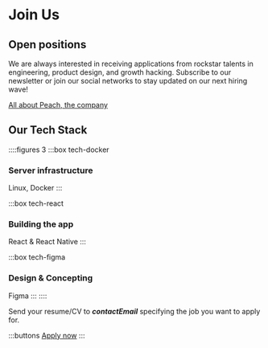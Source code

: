 # Join Us

## Open positions
<!--
::::figures 3
:::box tech-peach
### Backend Developer
:::

:::box tech-peach
### Frontend Developer
:::

:::box tech-peach
### Product Designer
:::

:::box tech-peach
### Regional Growth Hacker

Marketing manager
:::

:::box tech-peach
### Local market growth hacker

UK, Germany, Spain and Italy
:::

:::box tech-peach
### Content Creator

Instagram / Tik Tok
:::

:::box tech-peach
### Product Manager
:::
::::

Other interesting skills? Let us know!
-->

We are always interested in receiving applications from  rockstar talents in engineering, product design, and growth hacking. Subscribe to our newsletter or join our social networks to stay updated on our next hiring wave!

[All about Peach, the company](/blog/all-about-peach-the-company/)

## Our Tech Stack

::::figures 3
:::box tech-docker
### Server infrastructure
Linux, Docker
:::

:::box tech-react
### Building the app
React & React Native
:::

:::box tech-figma
### Design & Concepting
Figma
:::
::::

Send your resume/CV to **$contactEmail$** specifying the job you want to apply for.

:::buttons
[Apply now](mailto:$contactEmail$)
:::
